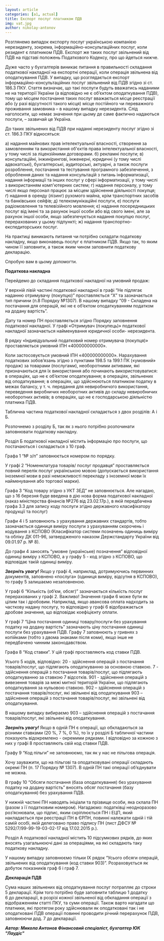 ```yaml
---
layout: article
categories: [a1, actual]
title: Експорт послуг платником ПДВ
img: vat.jpg
author: nikolay-antonov
---
```


Розглянемо випадок експорту послуг українською компанією нерезиденту, зокрема, інформаційно-консультаційних послуг, коли резидент
є платником ПДВ. Експорт же таких послуг звільнений від ПДВ на підставі положень Податкового Кодексу, про що йдеться нижче.

Дуже часто у бухгалтерів виникає питання в правильності складання податкової накладної на експортні операції, коли операція звільнена 
від оподаткування ПДВ. У випадку, що розглядається експорт інформаційно-консультаційних послуг звільнений від ПДВ згідно зі ст. 186.3 
ПКУ. Стаття визначає, що такі послуги будуть вважатись наданими не на території України (а відповідно не є об’єктом оподаткування ПДВ),
тому що місцем постачання таких послуг вважається місце реєстрації або (у разі відсутності такого місця) місце постійного чи переважного 
проживання замовника – в нашому випадку нерезидента. Слід наголосити, що немає значення при цьому де саме фактично надаються послуги, 
– зазвичай це Україна. 

До таких звільнених від ПДВ при наданні нерезиденту послуг згідно зі ст. 186.3 ПКУ відносяться:

а) надання майнових прав інтелектуальної власності, створення за замовленням та використання об'єктів права інтелектуальної власності, 
у тому числі за ліцензійними договорами.
б) рекламні послуги;
в) консультаційні, інжинірингові, інженерні, юридичні (у тому числі адвокатські), бухгалтерські, аудиторські, актуарні, а також послуги 
розроблення, постачання та тестування програмного забезпечення, з оброблення даних та надання консультацій з питань інформатизації, 
надання інформації та інших послуг у сфері інформатизації, у тому числі з використанням комп'ютерних систем;
г) надання персоналу, у тому числі якщо персонал працює за місцем здійснення діяльності покупця;
ґ) надання в оренду (лізинг) рухомого майна, крім транспортних засобів та банківських сейфів;
д) телекомунікаційні послуги,
е) послуги радіомовлення та телевізійного мовлення;
є) надання посередницьких послуг від імені та за рахунок іншої особи або від свого імені, але за рахунок іншої особи, якщо забезпечується
надання покупцю послуг, перерахованих у цьому підпункті;
ж) надання транспортно-експедиторських послуг.

На практиці виникають питання чи потрібно складати податкову накладну, якщо виконавець послуг є платником ПДВ. Якщо так, то яким чином 
її заповнити, а також яким чином заповнити податкову декларацію.

Спробую вам в цьому допомогти.

**Податкова накладна**

Перейдемо до складання податкової накладної на умовний продаж:


У верхній лівій частині податкової накладної в графі “Не підлягає наданню отримувачу (покупцю)” проставляється “X” та зазначається тип 
причини (п.8 Порядку №1307). В нашому випадку “09 - Складена на постачання для операцій, які не є об’єктом оподаткуванням податком на 
додану вартість”.

Дату та номер ПН проставляється згідно Порядку заповнення податкової накладної.
У графі «Отримувач (покупець)» податкової накладної зазначається найменування юридичної особи- нерезидента.

В  рядку «Індивідуальний податковий номер отримувача (покупця)» проставляється умовний ІПН «400000000000».

Коли застосовується умовний ІПН «400000000000».
Нарахування податкових зобов’язань згідно з пунктами 198.5 та 199.1 ПК («умовний» продаж) за товарами (послугами), необоротними активами, 
які призначаються для їх використання або починають використовуватися:
в операціях, що не є об’єктом оподаткування;
в операціях, звільнених від оподаткування;
в операціях, що здійснюються платником податку в межах балансу, у т. ч. передання для невиробничого використання, переведення виробничих 
необоротних активів до складу невиробничих необоротних активів;
в операціях, що не є господарською діяльністю платника ПДВ.

Таблична частина податкової накладної складається з двох розділів: А і Б.

Розпочнемо з розділу Б, так як з нього потрібно розпочинати заповнювати податкову накладну.

Розділ Б податкової накладної містить інформацію про послуги, що постачаються і складається з 10 граф.

Графа 1 “№ з/п” заповнюється номером по порядку.

У графі 2 “Номенклатура товарів/ послуг продавця” проставляється повний перелік послуг українською мовою (допускається використання 
іноземної мови в разі неможливості перекладу з іноземної мови їх найменування або торгової марки).

Графа 3 “Код товару згідно з УКТ ЗЕД” не заповнюється. Але нагадаю, що з 16 березня буде введена в дію нова форма податкової накладної 
(наказ міністерства фінансів №276 від 23.02.17р.), в якій передбачена графа 3.3 для запису коду послуги згідно державного класифікатору 
продукції та послуг)

Графи 4 і 5 заповнюють з урахування державних стандартів, тобто зазначається одиниця виміру послуги з урахуванням скорочень і кодування 
з КСПОВО (Класифікатор системи позначень одиниць виміру та обліку ДК 011-96, затвердженого наказом Держстандарту України від 09.01.97 р. 
№ 8).

До графи 4 заносять “умовне (українське) позначення” відповідної одиниці виміру з КСПОВО, а у графу 5 - код згідно з КСПОВО, 
що відповідає такій одиниці виміру.

***Зверніть увагу!*** Якщо у графі 4, наприклад, дотримуючись первинних документів, заповнено «послуга» (одиниця виміру, відсутня в КСПОВО), 
то графу 5 залишаємо незаповненою.

У графі 6 “Кількість (об’єм, обсяг)” зазначається кількість послуг перерахованих у графі 2.
Важливо! Значення графи 6 може бути як цілим так і дробовим. Наприклад, якщо авансова оплата надходить за часткову надану послугу, 
то відповідно у графі 6 відображається дробове значення, що відповідає коефіцієнту оплати.

У графі 7 “Ціна постачання одиниці товару/послуги без урахування податку на додану вартість” зазначають ціну постачання одиниці послуги
без урахування ПДВ. Графу 7 заповнюють у гривнях з копійками (тобто з двома знаками після коми), якщо інше не передбачено чинним законодавством. 

Графа 8  “Код ставки”. У цій графі проставляють код ставки ПДВ.

Усього 5 кодів, відповідно:
20 - здійснення операцій з постачання товарів/послуг, що підлягають оподаткуванню за основною ставкою.
7 - здійснення операцій з постачання товарів/послуг, що підлягають оподаткуванню за ставкою 7 відсотків.
901 - здійснення операцій з вивезення товарів за межі митної територій України, що підлягають оподаткування за нульовою ставкою.
902 – здійснення операцій з постачання товарів/послуг, які звільнені від оподаткування
903 – здійснення операцій з постачання товарів/послуг, які звільнені від оподаткування.

В нашому випадку вибираємо 903 – здійснення операцій з постачання товарів/послуг, які звільнені від оподаткування.

***Зверніть увагу!*** Якщо в одній ПН є операції, що обкладаються за різними ставками (20 %, 7 %, 0 %), то їх у розділі Б табличної частини показують 
відокремлено - окремими рядками. І відповідно за кожною з них у графі 8 проставляють свій код ставки ПДВ.

Графу 9 “Код пільги” не заповнюємо, так як у нас не пільгова операція.

Хочу зауважити, що на пільгові та оподатковувані операції складають окремі ПН (п. 17 Порядку № 1307). В одній ПН такі операції об’єднувати 
не можна.

В графу 10 “Обсяги постачання (база оподаткування) без урахування податку на додану вартість” вносять обсяг постачання 
(базу оподаткування) без урахування ПДВ.

У нижній частині ПН наводять ініціали та прізвище особи, яка склала ПН (разом з її податковим номером). Нагадаємо: податківці 
неодноразово роз’яснювали, що підпис, яким скріплюється ПН і ЕЦП, який накладається при реєстрації ПН в ЄРПН, повинні належати 
одній і тій самій особі, якій делеговано право підпису ПН (лист ДФСУ № 5292/7/99-99-19-03-02-17 від 17.02.2015 р.).

Розділ А податкової накладної містить 10 підсумкових рядків, до яких вносять узагальнюючі дані за операціями, на які складають таку 
податкову накладну.

У нашому випадку заповнюємо тільки IX рядок “Усього обсяги операцій, звільнених від оподаткування (код ставки 903)”. Розраховується як 
добуток показників граф 6 і граф 7.

**Декларація  ПДВ**

Сума наших звільнених від оподаткування послуг потрапляє до строки 5 декларації. Крім того потрібно буде заповнити таблицю 1 додатку  
6 до декларації, в розрізі кожної звільненої від обкладання операції з відображенням статті ПКУ, та суми операції.
Також варто нагадати що платники, які протягом року здійснювали як оподатковані так і не оподатковані ПДВ операції повинні проводити 
річний перерахунок ПДВ, заповнюючи дод. 7 до декларації.


***Автор:  Микола Антонов
Фінансовий спеціаліст, бухгалтер ЮК "Лаудіс"***

